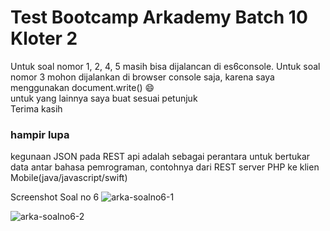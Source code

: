 # Test Bootcamp Arkademy Batch 10 Kloter 2
Untuk soal nomor 1, 2, 4, 5 masih bisa dijalancan di es6console. Untuk soal nomor 3 mohon dijalankan di browser console saja, karena saya menggunakan document.write() :smile:  
untuk yang lainnya saya buat sesuai petunjuk  
Terima kasih  

### **hampir lupa**
kegunaan JSON pada REST api adalah sebagai perantara untuk bertukar data antar bahasa pemrograman, contohnya dari REST server PHP ke klien Mobile(java/javascript/swift)
  
Screenshot Soal no 6
![arka-soalno6-1](https://user-images.githubusercontent.com/43369306/57177580-52cc2500-6e8f-11e9-9e60-1449046a6721.jpg)  

![arka-soalno6-2](https://user-images.githubusercontent.com/43369306/57177629-06351980-6e90-11e9-8e44-385371aa85a5.jpg)
